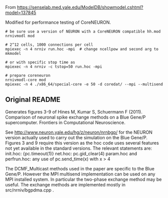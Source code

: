 From https://senselab.med.yale.edu/ModelDB/showmodel.cshtml?model=137845

Modified for performance testing of CoreNEURON.

```
# be sure use a version of NEURON with a CoreNEURON compatible hh.mod
nrnivmodl mod

# 2^12 cells, 1000 connections per cell
mpiexec -n 4 nrniv run.hoc -mpi  # change ncellpow and second arg to mkmodel

# or with specific stop time as
mpiexec -n 4 nrniv -c tstop=50 run.hoc -mpi

# prepare coreneuron
nrnivmodl-core mod
mpiexec -n 4 ./x86_64/special-core -e 50 -d coredat/ --mpi --multisend
```


Original README
----------
Generates figures 3-9 of
Hines M, Kumar S, Schuermann F (2011).
Comparison of neuronal spike exchange methods on a Blue Gene/P supercomputer.
Frontiers in Computational Neuroscience.

See http://www.neuron.yale.edu/hg/z/neuron/nrnbgp/ for the NEURON version
actually used to carry out the simulation on the Blue Gene/P.
Figures 3 and 9 require this version as the hoc code uses several features
not yet available in the standard versions. The relevant statements are:
init.hoc: {pc.timeout(1)}
net.hoc: pc.gid_clear(4)
param.hoc and perfrun.hoc: any use of pc.send_time(x) with x > 4

The DCMF_Multicast methods used in the paper are specific to the Blue Gene/P.
However the MPI multisend implementation can be used on any MPI installed
system. In particular the two-phase exchange method may be useful.
The exchange methods are implemented mostly in src/nrniv/bgpdma.cpp .

